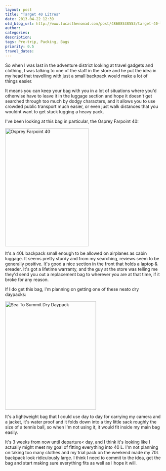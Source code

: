 ```yaml
---
layout: post
title: "Target 40 Litres"
date: 2013-04-22 12:39
old_blog_url: http://www.lucasthenomad.com/post/48608538553/target-40-litres
author: 
categories: 
description: 
tags: Pre-trip, Packing, Bags
priority: 0.5
travel_dates: 
---
```


So when I was last in the adventure district looking at travel gadgets
and clothing, I was talking to one of the staff in the store and he put the idea
in my head that travelling with just a small backpack would make a lot of things
easier.

It means you can keep your bag with you in a lot of situations where you'd
otherwise have to leave it in the luggage section and hope it doesn't get
searched through too much by dodgy characters, and it allows you to use crowded
public transport much easier, or even just walk distances that you wouldnt want
to get stuck lugging a heavy pack.

<!-- more -->

I've been looking at this bag in particular, the Osprey Farpoint 40:

<a href="http://www.flickr.com/photos/lucasthenomad/11423921684/" title="osprey-farpoint by Lucas the nomad, on Flickr"><img src="http://farm8.staticflickr.com/7460/11423921684_a8bab84fd1.jpg" width="270" height="382" alt="Osprey Farpoint 40"></a>

It's a 40L backpack small enough to be allowed on airplanes as cabin luggage. It
seems pretty sturdy and from my searching, reviews seem to be generally
positive. It's good a nice section in the front that holds a laptop &
ereader. It's got a lifetime warranty, and the guy at the store was telling me
they'd send you out a replacement bag to wherever you are at that
time, if it broke for any reason.

If I do get this bag, I'm planning on getting one of these neato dry daypacks:

<a href="http://www.flickr.com/photos/lucasthenomad/11423899315/" title="dry-daypack by Lucas the nomad, on Flickr"><img src="http://farm3.staticflickr.com/2882/11423899315_dd6cce348f.jpg" width="294" height="350" alt="Sea To Summit Dry Daypack"></a>

It's a lightweight bag that I could use day to day for carrying my camera and a
jacket, it's water proof and it folds down into a tiny little sack roughly the
size of a tennis ball, so when I'm not using it, it would fit inside my main bag
easily.

It's 3 weeks from now until departure&lt; day, and I think it's
looking like I actually might meet my goal of fitting everything into 40 L. I'm
not planning on taking too many clothes and my trial pack on the weekend made my
70L backpack look ridiculously large. I think I need to commit to the idea, get
the bag and start making sure everything fits as well as I hope it will.


